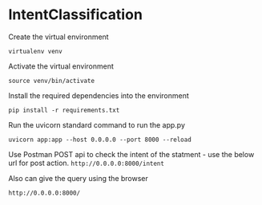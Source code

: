 # IntentClassification

Create the virtual environment

```virtualenv venv```

Activate the virtual environment

```source venv/bin/activate```

Install the required dependencies into the environment

```pip install -r requirements.txt```

Run the uvicorn standard command to run the app.py

```uvicorn app:app --host 0.0.0.0 --port 8000 --reload```

Use Postman POST api to check the intent of the statment -  use the below url for post action.
```http://0.0.0.0:8000/intent```

Also can give the query using the browser

```http://0.0.0.0:8000/```